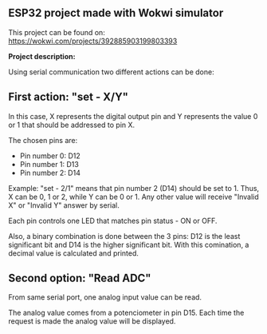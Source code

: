 ## ESP32 project made with Wokwi simulator ##

This project can be found on: https://wokwi.com/projects/392885903199803393

**Project description:**

Using serial communication two different actions can be done:

## First action: "set - X/Y" ##
In this case, X represents the digital output pin and Y represents the value 0 or 1 that should be addressed to pin X.


The chosen pins are: 
 - Pin number 0: D12
 - Pin number 1: D13
 - Pin number 2: D14

Example: "set - 2/1" means that pin number 2 (D14) should be set to 1.
Thus, X can be 0, 1 or 2, while Y can be 0 or 1. Any other value will receive "Invalid X" or "Invalid Y" answer by serial. 

Each pin controls one LED that matches pin status - ON or OFF. 

Also, a binary combination is done between the 3 pins: D12 is the least significant bit and D14 is the higher significant bit. With this comination, a decimal value is calculated and printed.

## Second option: "Read ADC" ##

From same serial port, one analog input value can be read. 

The analog value comes from a potenciometer in pin D15. Each time the request is made the analog value will be displayed. 
